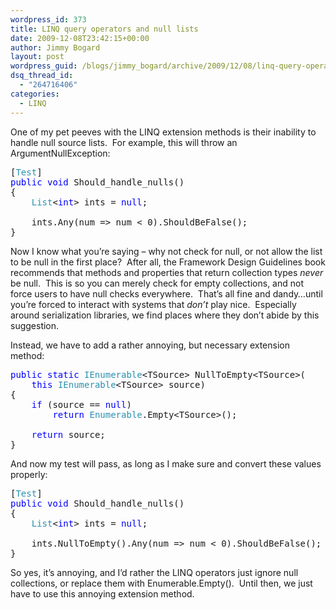 ```yaml
---
wordpress_id: 373
title: LINQ query operators and null lists
date: 2009-12-08T23:42:15+00:00
author: Jimmy Bogard
layout: post
wordpress_guid: /blogs/jimmy_bogard/archive/2009/12/08/linq-query-operators-and-null-lists.aspx
dsq_thread_id:
  - "264716406"
categories:
  - LINQ
---
```

One of my pet peeves with the LINQ extension methods is their inability to handle null source lists.&#160; For example, this will throw an ArgumentNullException:

<pre>[<span style="color: #2b91af">Test</span>]
<span style="color: blue">public void </span>Should_handle_nulls()
{
    <span style="color: #2b91af">List</span>&lt;<span style="color: blue">int</span>&gt; ints = <span style="color: blue">null</span>;

    ints.Any(num =&gt; num &lt; 0).ShouldBeFalse();
}</pre>

[](http://11011.net/software/vspaste)

Now I know what you’re saying – why not check for null, or not allow the list to be null in the first place?&#160; After all, the Framework Design Guidelines book recommends that methods and properties that return collection types _never_ be null.&#160; This is so you can merely check for empty collections, and not force users to have null checks everywhere.&#160; That’s all fine and dandy…until you’re forced to interact with systems that _don’t_ play nice.&#160; Especially around serialization libraries, we find places where they don’t abide by this suggestion.

Instead, we have to add a rather annoying, but necessary extension method:

<pre><span style="color: blue">public static </span><span style="color: #2b91af">IEnumerable</span>&lt;TSource&gt; NullToEmpty&lt;TSource&gt;(
    <span style="color: blue">this </span><span style="color: #2b91af">IEnumerable</span>&lt;TSource&gt; source)
{
    <span style="color: blue">if </span>(source == <span style="color: blue">null</span>)
        <span style="color: blue">return </span><span style="color: #2b91af">Enumerable</span>.Empty&lt;TSource&gt;();

    <span style="color: blue">return </span>source;
}</pre>

[](http://11011.net/software/vspaste)

And now my test will pass, as long as I make sure and convert these values properly:

<pre>[<span style="color: #2b91af">Test</span>]
<span style="color: blue">public void </span>Should_handle_nulls()
{
    <span style="color: #2b91af">List</span>&lt;<span style="color: blue">int</span>&gt; ints = <span style="color: blue">null</span>;

    ints.NullToEmpty().Any(num =&gt; num &lt; 0).ShouldBeFalse();
}</pre>

[](http://11011.net/software/vspaste)

So yes, it’s annoying, and I’d rather the LINQ operators just ignore null collections, or replace them with Enumerable.Empty().&#160; Until then, we just have to use this annoying extension method.